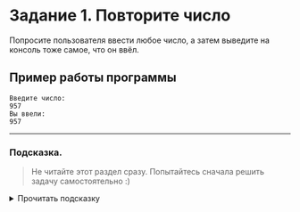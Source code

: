 # Задание 1. Повторите число

Попросите пользователя ввести любое число, а затем выведите на консоль тоже самое, что он ввёл.

## Пример работы программы

```
Введите число:
957
Вы ввели:
957
```

---

### Подсказка.

> Не читайте этот раздел сразу. Попытайтесь сначала решить задачу самостоятельно :)

<details>


<summary>Прочитать подсказку</summary>
  
  

Посмотрите лекции с материалами по темам **«Получение данных от пользователя»** и **«Вывод в консоль»**.

</details>
